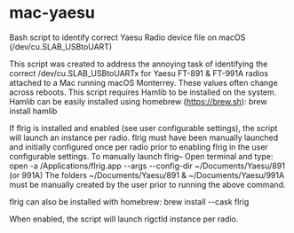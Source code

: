 # mac-yaesu
Bash script to identify correct Yaesu Radio device file on macOS (/dev/cu.SLAB_USBtoUART)

This script was created to address the annoying task of identifying the correct /dev/cu.SLAB_USBtoUARTx for Yaesu FT-891 & FT-991A radios attached to a Mac running macOS Monterrey. These values often change across reboots.
This script requires Hamlib to be installed on the system. Hamlib can be easily installed using homebrew (https://brew.sh): brew install hamlib

 
If flrig is installed and enabled (see user configurable settings), the script will launch an instance per radio. 
flrig must have been manually launched and initially configured once per radio prior to enabling flrig in the user configurable settings. 
To manually launch flrig– Open terminal and type: open -a /Applications/flrig.app --args --config-dir ~/Documents/Yaesu/891 (or 991A)
The folders ~/Documents/Yaesu/891 & ~/Documents/Yaesu/991A must be manually created by the user prior to running the above command.

flrig can also be installed with homebrew: brew install --cask flrig

When enabled, the script will launch rigctld instance per radio. 
